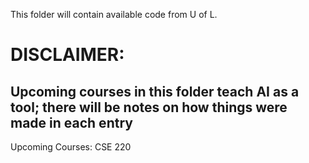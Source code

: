 This folder will contain available code from U of L.

# DISCLAIMER:

## Upcoming courses in this folder teach AI as a tool; there will be notes on how things were made in each entry

Upcoming Courses:
CSE 220
